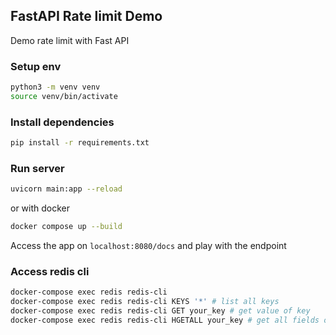 ## FastAPI Rate limit Demo
Demo rate limit with Fast API

### Setup env
```bash
python3 -m venv venv
source venv/bin/activate
```

### Install dependencies
```bash
pip install -r requirements.txt
```

### Run server
```bash
uvicorn main:app --reload
```
or with docker
```bash
docker compose up --build
```
Access the app on `localhost:8080/docs` and play with the endpoint

### Access redis cli
```bash
docker-compose exec redis redis-cli
docker-compose exec redis redis-cli KEYS '*' # list all keys
docker-compose exec redis redis-cli GET your_key # get value of key
docker-compose exec redis redis-cli HGETALL your_key # get all fields of key
```
